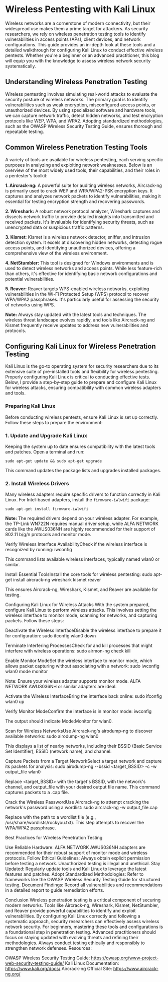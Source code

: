 # Wireless Pentesting with Kali Linux

Wireless networks are a cornerstone of modern connectivity, but their widespread use makes them a prime target for attackers. As security researchers, we rely on wireless penetration testing tools to identify vulnerabilities in access points (APs), client devices, and network configurations. This guide provides an in-depth look at these tools and a detailed walkthrough for configuring Kali Linux to conduct effective wireless pentests. Whether you're a beginner or an advanced practitioner, this blog will equip you with the knowledge to assess wireless network security systematically.

## Understanding Wireless Penetration Testing

Wireless pentesting involves simulating real-world attacks to evaluate the security posture of wireless networks. The primary goal is to identify vulnerabilities such as weak encryption, misconfigured access points, or unauthorized devices. By using specialized software and hardware tools, we can capture network traffic, detect hidden networks, and test encryption protocols like WEP, WPA, and WPA2. Adopting standardized methodologies, such as the OWASP Wireless Security Testing Guide, ensures thorough and repeatable testing.

## Common Wireless Penetration Testing Tools

A variety of tools are available for wireless pentesting, each serving specific purposes in analyzing and exploiting network weaknesses. Below is an overview of the most widely used tools, their capabilities, and their roles in a pentester's toolkit:

**1. Aircrack-ng:** A powerful suite for auditing wireless networks, Aircrack-ng is primarily used to crack WEP and WPA/WPA2-PSK encryption keys. It captures and analyzes network packets to identify vulnerabilities, making it essential for testing encryption strength and recovering passwords.

**2. Wireshark:** A robust network protocol analyzer, Wireshark captures and dissects network traffic to provide detailed insights into transmitted and received packets. It's invaluable for identifying security threats, such as unencrypted data or suspicious traffic patterns.

**3. Kismet**: Kismet is a wireless network detector, sniffer, and intrusion detection system. It excels at discovering hidden networks, detecting rogue access points, and identifying unauthorized devices, offering a comprehensive view of the wireless environment.

**4. NetStumbler:** This tool is designed for Windows environments and is used to detect wireless networks and access points. While less feature-rich than others, it's effective for identifying basic network configurations and potential vulnerabilities.

**5. Reaver:** Reaver targets WPS-enabled wireless networks, exploiting vulnerabilities in the Wi-Fi Protected Setup (WPS) protocol to recover WPA/WPA2 passphrases. It's particularly useful for assessing the security of networks using WPS.

**Note:** Always stay updated with the latest tools and techniques. The wireless threat landscape evolves rapidly, and tools like Aircrack-ng and Kismet frequently receive updates to address new vulnerabilities and protocols.

## Configuring Kali Linux for Wireless Penetration Testing

Kali Linux is the go-to operating system for security researchers due to its extensive suite of pre-installed tools and flexibility for wireless pentesting. Properly configuring Kali Linux is critical to conducting effective tests. Below, I provide a step-by-step guide to prepare and configure Kali Linux for wireless attacks, ensuring compatibility with common wireless adapters and tools.

### Preparing Kali Linux

Before conducting wireless pentests, ensure Kali Linux is set up correctly. Follow these steps to prepare the environment:

### 1. Update and Upgrade Kali Linux

Keeping the system up to date ensures compatibility with the latest tools and patches. Open a terminal and run:

```
sudo apt-get update && sudo apt-get upgrade
```

This command updates the package lists and upgrades installed packages.

### 2. Install Wireless Drivers

Many wireless adapters require specific drivers to function correctly in Kali Linux. For Intel-based adapters, install the `firmware-iwlwifi` package:

```
sudo apt-get install firmware-iwlwifi
```

**Note:** The required drivers depend on your wireless adapter. For example, the TP-Link WN722N requires manual driver setup, while ALFA NETWORK cards like the AWUS036NH are highly recommended for their support of 802.11 b/g/n protocols and monitor mode.

Verify Wireless Interface AvailabilityCheck if the wireless interface is recognized by running:
iwconfig

This command lists available wireless interfaces, typically named wlan0 or similar.

Install Essential ToolsInstall the core tools for wireless pentesting:
sudo apt-get install aircrack-ng wireshark kismet reaver

This ensures Aircrack-ng, Wireshark, Kismet, and Reaver are available for testing.


Configuring Kali Linux for Wireless Attacks
With the system prepared, configure Kali Linux to perform wireless attacks. This involves setting the wireless interface to monitor mode, scanning for networks, and capturing packets. Follow these steps:

Deactivate the Wireless InterfaceDisable the wireless interface to prepare it for configuration:
sudo ifconfig wlan0 down


Terminate Interfering ProcessesCheck for and kill processes that might interfere with wireless operations:
sudo airmon-ng check kill


Enable Monitor ModeSet the wireless interface to monitor mode, which allows packet capturing without associating with a network:
sudo iwconfig wlan0 mode monitor

Note: Ensure your wireless adapter supports monitor mode. ALFA NETWORK AWUS036NH or similar adapters are ideal.

Activate the Wireless InterfaceBring the interface back online:
sudo ifconfig wlan0 up


Verify Monitor ModeConfirm the interface is in monitor mode:
iwconfig

The output should indicate Mode:Monitor for wlan0.

Scan for Wireless NetworksUse Aircrack-ng's airodump-ng to discover available networks:
sudo airodump-ng wlan0

This displays a list of nearby networks, including their BSSID (Basic Service Set Identifier), ESSID (network name), and channel.

Capture Packets from a Target NetworkSelect a target network and capture its packets for analysis:
sudo airodump-ng --bssid <target_BSSID> -c <channel> -w output_file wlan0

Replace <target_BSSID> with the target's BSSID, <channel> with the network's channel, and output_file with your desired output file name. This command captures packets to a .cap file.

Crack the Wireless PasswordUse Aircrack-ng to attempt cracking the network's password using a wordlist:
sudo aircrack-ng -w <wordlist> output_file.cap

Replace <wordlist> with the path to a wordlist file (e.g., /usr/share/wordlists/rockyou.txt). This step attempts to recover the WPA/WPA2 passphrase.


Best Practices for Wireless Penetration Testing

Use Reliable Hardware: ALFA NETWORK AWUS036NH adapters are recommended for their robust support of monitor mode and wireless protocols.
Follow Ethical Guidelines: Always obtain explicit permission before testing a network. Unauthorized testing is illegal and unethical.
Stay Updated: Regularly update tools and Kali Linux to leverage the latest features and patches.
Adopt Standardized Methodologies: Refer to frameworks like the OWASP Wireless Security Testing Guide for structured testing.
Document Findings: Record all vulnerabilities and recommendations in a detailed report to guide remediation efforts.

Conclusion
Wireless penetration testing is a critical component of securing modern networks. Tools like Aircrack-ng, Wireshark, Kismet, NetStumbler, and Reaver provide powerful capabilities to identify and exploit vulnerabilities. By configuring Kali Linux correctly and following a systematic approach, security researchers can effectively assess wireless network security. For beginners, mastering these tools and configurations is a foundational step in penetration testing. Advanced practitioners should focus on staying updated with evolving threats and refining their methodologies. Always conduct testing ethically and responsibly to strengthen network defenses.
Resources:

OWASP Wireless Security Testing Guide: https://owasp.org/www-project-web-security-testing-guide/
Kali Linux Documentation: https://www.kali.org/docs/
Aircrack-ng Official Site: https://www.aircrack-ng.org/

